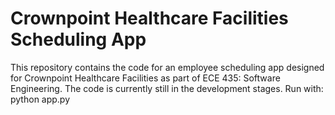 # Crownpoint Healthcare Facilities Scheduling App
This repository contains the code for an employee scheduling app designed for Crownpoint Healthcare Facilities as part of ECE 435: Software Engineering. The code is currently still in the development stages.
Run with:     
python app.py
